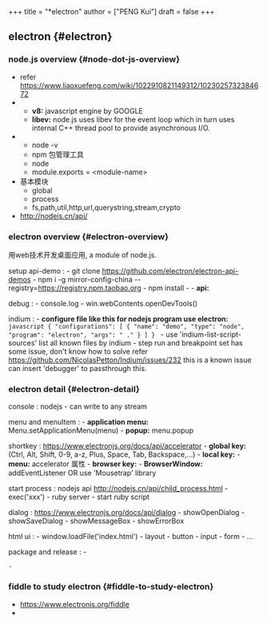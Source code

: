 +++
title = "*electron"
author = ["PENG Kui"]
draft = false
+++

## electron {#electron}


### node.js overview {#node-dot-js-overview}

-   refer <https://www.liaoxuefeng.com/wiki/1022910821149312/1023025732384672>
-   -   **v8:** javascript engine by GOOGLE
    -   **libev:** node.js uses libev for the event loop
        which in turn uses internal C++ thread pool to
        provide asynchronous I/O.
-   -   node -v
    -   npm 包管理工具
    -   node
    -   module.exports = &lt;module-name&gt;
-   基本模块
    -   global
    -   process
    -   fs,path,util,http,url,querystring,stream,crypto
-   <http://nodejs.cn/api/>


### electron overview {#electron-overview}

用web技术开发桌面应用, a module of node.js.

setup api-demo
: -   git clone <https://github.com/electron/electron-api-demos>
    -   npm i -g mirror-config-china --registry=<https://registry.npm.taobao.org>
    -   npm install
    -   -   **api:**

debug
: -   console.log
    -   win.webContents.openDevTools()

indium
: -   **configure file like this for nodejs program use electron:** ```javascript
        {
            "configurations": [
        	{
        	    "name": "demo",
        	    "type": "node",
        	    "program": "electron",
        	    "args": " ."
        	}
            ]
        }
        ```
    -   use 'indium-list-script-sources' list all known files by indium
    -   step run and breakpoint set has some issue, don't know how to solve
        refer <https://github.com/NicolasPetton/Indium/issues/232> this is a known issue
        can insert 'debugger' to passthrough this.


### electron detail {#electron-detail}

console
: nodejs
    -   can write to any stream

menu and menuItem
: -   **application menu:** Menu.setApplicationMenu(menu)
    -   **popup:** menu.popup

shortkey
: <https://www.electronjs.org/docs/api/accelerator>
    -   **global key:** (Ctrl, Alt, Shift, 0-9, a-z, Plus, Space, Tab, Backspace,...)
    -   **local key:** -   **menu:** accelerator 属性
    -   **browser key:** -   **BrowserWindow:** addEventListener OR use 'Mousetrap' library

start process
: nodejs api <http://nodejs.cn/api/child_process.html>
    -   exec('xxx')
    -   ruby server
    -   start ruby script

dialog
: <https://www.electronjs.org/docs/api/dialog>
    -   showOpenDialog
    -   showSaveDialog
    -   showMessageBox
    -   showErrorBox

html ui
: -   window.loadFile('index.html')
    -   layout
    -   button
    -   input
    -   form
    -   ...

package and release
: -

    -


### fiddle to study electron {#fiddle-to-study-electron}

-   <https://www.electronjs.org/fiddle>
-
